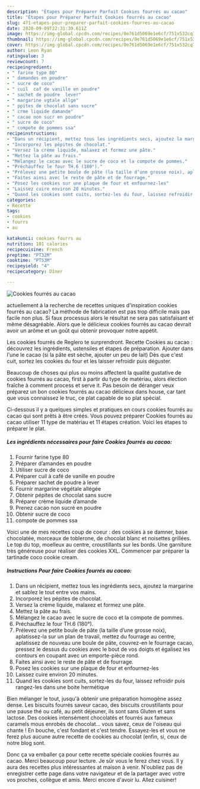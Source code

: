 ```yaml
---
description: "Étapes pour Préparer Parfait Cookies fourrés au cacao"
title: "Étapes pour Préparer Parfait Cookies fourrés au cacao"
slug: 471-etapes-pour-preparer-parfait-cookies-fourres-au-cacao
date: 2020-09-09T22:31:30.611Z
image: https://img-global.cpcdn.com/recipes/0e761d5069e1e6cf/751x532cq70/cookies-fourres-au-cacao-photo-principale-de-la-recette.jpg
thumbnail: https://img-global.cpcdn.com/recipes/0e761d5069e1e6cf/751x532cq70/cookies-fourres-au-cacao-photo-principale-de-la-recette.jpg
cover: https://img-global.cpcdn.com/recipes/0e761d5069e1e6cf/751x532cq70/cookies-fourres-au-cacao-photo-principale-de-la-recette.jpg
author: Leon Ryan
ratingvalue: 3
reviewcount: 7
recipeingredient:
- " farine type 80"
- " damandes en poudre"
- " sucre de coco"
- " cuil  caf de vanille en poudre"
- " sachet de poudre  lever"
- " margarine vgtale allge"
- " ppites de chocolat sans sucre"
- " crme liquide damande"
- " cacao non sucr en poudre"
- " sucre de coco"
- " compote de pommes ssa"
recipeinstructions:
- "Dans un récipient, mettez tous les ingrédients secs, ajoutez la margarine et sablez le tout entre vos mains."
- "Incorporez les pépites de chocolat."
- "Versez la crème liquide, malaxez et formez une pâte."
- "Mettez la pâte au frais."
- "Mélangez le cacao avec le sucre de coco et la compote de pommes."
- "Préchauffez le four TH.6 (180°)."
- "Prélevez une petite boule de pâte (la taille d’une grosse noix), aplatissez-la sur un plan de travail, mettez du fourrage au centre, aplatissez de nouveau une boule de pâte, couvrez-en le fourrage cacao, pressez le dessus du cookies avec le bout de vos doigts et égalisez les contours en coupant avec un emporte-pièce rond."
- "Faites ainsi avec le reste de pâte et de fourrage."
- "Posez les cookies sur une plaque de four et enfournez-les"
- "Laissez cuire environ 20 minutes."
- "Quand les cookies sont cuits, sortez-les du four, laissez refroidir puis rangez-les dans une boite hermétique"
categories:
- Recette
tags:
- cookies
- fourrs
- au

katakunci: cookies fourrs au 
nutrition: 101 calories
recipecuisine: French
preptime: "PT32M"
cooktime: "PT53M"
recipeyield: "4"
recipecategory: Dîner

---
```



![Cookies fourrés au cacao](https://img-global.cpcdn.com/recipes/0e761d5069e1e6cf/751x532cq70/cookies-fourres-au-cacao-photo-principale-de-la-recette.jpg)

actuellement à la recherche de recettes uniques d'inspiration cookies fourrés au cacao? La méthode de fabrication est pas trop difficile mais pas facile non plus. Si faux processus alors le résultat ne sera pas satisfaisant et même désagréable. Alors que le délicieux cookies fourrés au cacao devrait avoir un arôme et un goût qui obtenir provoquer notre appétit.

Les cookies fourrés de Reglero te surprendront. Recette Cookies au cacao : découvrez les ingrédients, ustensiles et étapes de préparation. Ajouter dans l&#39;une le cacao (si la pâte est sèche, ajouter un peu de lait) Dès que c&#39;est cuit, sortez les cookies du four et les laisser refroidir puis déguster.

Beaucoup de choses qui plus ou moins affectent la qualité gustative de cookies fourrés au cacao, first à partir du type de matériau, alors élection fraîche à comment process et serve it. Pas besoin de déranger veux préparez un bon cookies fourrés au cacao délicieux dans house, car tant que vous connaissez le truc, ce plat capable de so plat spécial.


Ci-dessous il y a quelques simples et pratiques en cours cookies fourrés au cacao qui sont prêts à être créés. Vous pouvez préparer Cookies fourrés au cacao utiliser 11 type de matériau et 11 étapes création. Voici les étapes to préparer le plat.

<!--inarticleads1-->

##### Les ingrédients nécessaires pour faire Cookies fourrés au cacao:

1. Fournir  farine type 80
1. Préparer  d’amandes en poudre
1. Utiliser  sucre de coco
1. Préparer  cuil à café de vanille en poudre
1. Préparer  sachet de poudre à lever
1. Fournir  margarine végétale allégée
1. Obtenir  pépites de chocolat sans sucre
1. Préparer  crème liquide d’amande
1. Prenez  cacao non sucré en poudre
1. Obtenir  sucre de coco
1.   compote de pommes ssa


Voici une de mes recettes coup de coeur : des cookies à se damner, base chocolatée, morceaux de toblerone, de chocolat blanc et noisettes grillées. Le top du top, moelleux au centre, croustillants sur les bords. Une garniture très généreuse pour réaliser des cookies XXL. Commencer par préparer la tartinade coco cookie cream. 

<!--inarticleads2-->

##### Instructions Pour faire Cookies fourrés au cacao:

1. Dans un récipient, mettez tous les ingrédients secs, ajoutez la margarine et sablez le tout entre vos mains.
1. Incorporez les pépites de chocolat.
1. Versez la crème liquide, malaxez et formez une pâte.
1. Mettez la pâte au frais.
1. Mélangez le cacao avec le sucre de coco et la compote de pommes.
1. Préchauffez le four TH.6 (180°).
1. Prélevez une petite boule de pâte (la taille d’une grosse noix), aplatissez-la sur un plan de travail, mettez du fourrage au centre, aplatissez de nouveau une boule de pâte, couvrez-en le fourrage cacao, pressez le dessus du cookies avec le bout de vos doigts et égalisez les contours en coupant avec un emporte-pièce rond.
1. Faites ainsi avec le reste de pâte et de fourrage.
1. Posez les cookies sur une plaque de four et enfournez-les
1. Laissez cuire environ 20 minutes.
1. Quand les cookies sont cuits, sortez-les du four, laissez refroidir puis rangez-les dans une boite hermétique


Bien mélanger le tout, jusqu&#39;à obtenir une préparation homogène assez dense. Les biscuits fourrés saveur cacao, des biscuits croustillants pour une pause thé ou café, au petit déjeuner, ils sont sans Gluten et sans lactose. Des cookies intensément chocolatés et fourrés aux fameux caramels mous enrobés de chocolat… vous savez, ceux de l&#39;oiseau qui chante ! En bouche, c&#39;est fondant et c&#39;est tendre. Essayez-les et vous ne ferez plus aucune autre recette de cookies au chocolat (enfin, si, ceux de notre blog sont. 


Donc ça va emballer ça pour cette recette spéciale cookies fourrés au cacao. Merci beaucoup pour lecture. Je sûr vous le ferez chez vous. Il y aura des recettes plus  intéressantes at maison à venir. N'oubliez pas de enregistrer cette page dans votre navigateur et de la partager avec votre vos proches, collègue et amis. Merci encore d'avoir lu. Allez cuisiner!
